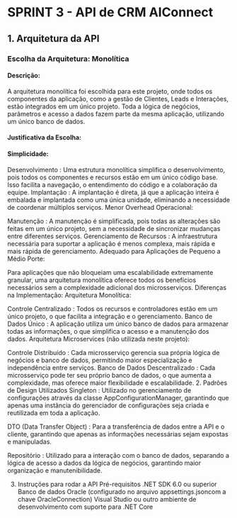 # SPRINT 3 - API de CRM AIConnect
## 1. Arquitetura da API
### Escolha da Arquitetura: Monolítica
#### Descrição:
A arquitetura monolítica foi escolhida para este projeto, onde todos os componentes da aplicação, como a gestão de Clientes, Leads e Interações, estão integrados em um único projeto. Toda a lógica de negócios, parâmetros e acesso a dados fazem parte da mesma aplicação, utilizando um único banco de dados.

#### Justificativa da Escolha:
#### Simplicidade:

Desenvolvimento : Uma estrutura monolítica simplifica o desenvolvimento, pois todos os componentes e recursos estão em um único código base. Isso facilita a navegação, o entendimento do código e a colaboração da equipe.
Implantação : A implantação é direta, já que a aplicação inteira é embalada e implantada como uma única unidade, eliminando a necessidade de coordenar múltiplos serviços.
Menor Overhead Operacional:

Manutenção : A manutenção é simplificada, pois todas as alterações são feitas em um único projeto, sem a necessidade de sincronizar mudanças entre diferentes serviços.
Gerenciamento de Recursos : A infraestrutura necessária para suportar a aplicação é menos complexa, mais rápida e mais rápida de gerenciamento.
Adequado para Aplicações de Pequeno a Médio Porte:

Para aplicações que não bloqueiam uma escalabilidade extremamente granular, uma arquitetura monolítica oferece todos os benefícios necessários sem a complexidade adicional dos microsserviços.
Diferenças na Implementação:
Arquitetura Monolítica:

Controle Centralizado : Todos os recursos e controladores estão em um único projeto, o que facilita a integração e o gerenciamento.
Banco de Dados Único : A aplicação utiliza um único banco de dados para armazenar todas as informações, o que simplifica o acesso e a manutenção dos dados.
Arquitetura Microservices (não utilizada neste projeto):

Controle Distribuído : Cada microsserviço gerencia sua própria lógica de negócios e banco de dados, permitindo maior especialização e independência entre serviços.
Banco de Dados Descentralizado : Cada microsserviço pode ter seu próprio banco de dados, o que aumenta a complexidade, mas oferece maior flexibilidade e escalabilidade.
2. Padrões de Design Utilizados
Singleton : Utilizado no gerenciamento de configurações através da classe AppConfigurationManager, garantindo que apenas uma instância do gerenciador de configurações seja criada e reutilizada em toda a aplicação.

DTO (Data Transfer Object) : Para a transferência de dados entre a API e o cliente, garantindo que apenas as informações necessárias sejam expostas e manipuladas.

Repositório : Utilizado para a interação com o banco de dados, separando a lógica de acesso a dados da lógica de negócios, garantindo maior organização e manutenibilidade.

3. Instruções para rodar a API
Pré-requisitos
.NET SDK 6.0 ou superior
Banco de dados Oracle (configurado no arquivo appsettings.jsoncom a chave OracleConnection)
Visual Studio ou outro ambiente de desenvolvimento com suporte para .NET Core
